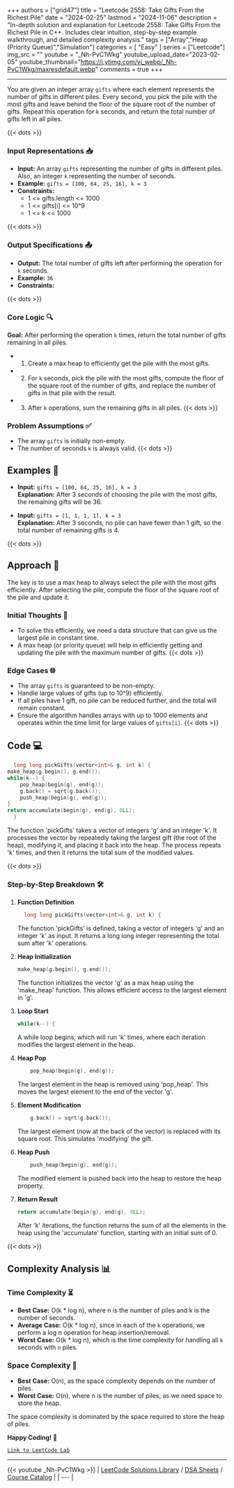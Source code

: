 
+++
authors = ["grid47"]
title = "Leetcode 2558: Take Gifts From the Richest Pile"
date = "2024-02-25"
lastmod = "2024-11-06"
description = "In-depth solution and explanation for Leetcode 2558: Take Gifts From the Richest Pile in C++. Includes clear intuition, step-by-step example walkthrough, and detailed complexity analysis."
tags = ["Array","Heap (Priority Queue)","Simulation"]
categories = [
    "Easy"
]
series = ["Leetcode"]
img_src = ""
youtube = "_Nh-PvC1Wkg"
youtube_upload_date="2023-02-05"
youtube_thumbnail="https://i.ytimg.com/vi_webp/_Nh-PvC1Wkg/maxresdefault.webp"
comments = true
+++



---
You are given an integer array `gifts` where each element represents the number of gifts in different piles. Every second, you pick the pile with the most gifts and leave behind the floor of the square root of the number of gifts. Repeat this operation for `k` seconds, and return the total number of gifts left in all piles.
<!--more-->
{{< dots >}}
### Input Representations 📥
- **Input:** An array `gifts` representing the number of gifts in different piles. Also, an integer `k` representing the number of seconds.
- **Example:** `gifts = [100, 64, 25, 16], k = 3`
- **Constraints:**
	- 1 <= gifts.length <= 1000
	- 1 <= gifts[i] <= 10^9
	- 1 <= k <= 1000

{{< dots >}}
### Output Specifications 📤
- **Output:** The total number of gifts left after performing the operation for `k` seconds.
- **Example:** `36`
- **Constraints:**

{{< dots >}}
### Core Logic 🔍
**Goal:** After performing the operation `k` times, return the total number of gifts remaining in all piles.

- 1. Create a max heap to efficiently get the pile with the most gifts.
- 2. For `k` seconds, pick the pile with the most gifts, compute the floor of the square root of the number of gifts, and replace the number of gifts in that pile with the result.
- 3. After `k` operations, sum the remaining gifts in all piles.
{{< dots >}}
### Problem Assumptions ✅
- The array `gifts` is initially non-empty.
- The number of seconds `k` is always valid.
{{< dots >}}
## Examples 🧩
- **Input:** `gifts = [100, 64, 25, 16], k = 3`  \
  **Explanation:** After 3 seconds of choosing the pile with the most gifts, the remaining gifts will be 36.

- **Input:** `gifts = [1, 1, 1, 1], k = 3`  \
  **Explanation:** After 3 seconds, no pile can have fewer than 1 gift, so the total number of remaining gifts is 4.

{{< dots >}}
## Approach 🚀
The key is to use a max heap to always select the pile with the most gifts efficiently. After selecting the pile, compute the floor of the square root of the pile and update it.

### Initial Thoughts 💭
- To solve this efficiently, we need a data structure that can give us the largest pile in constant time.
- A max heap (or priority queue) will help in efficiently getting and updating the pile with the maximum number of gifts.
{{< dots >}}
### Edge Cases 🌐
- The array `gifts` is guaranteed to be non-empty.
- Handle large values of gifts (up to 10^9) efficiently.
- If all piles have 1 gift, no pile can be reduced further, and the total will remain constant.
- Ensure the algorithm handles arrays with up to 1000 elements and operates within the time limit for large values of `gifts[i]`.
{{< dots >}}
## Code 💻
```cpp
  long long pickGifts(vector<int>& g, int k) {
make_heap(g.begin(), g.end());
while(k--) {
    pop_heap(begin(g), end(g));
    g.back() = sqrt(g.back());
    push_heap(begin(g), end(g));
}
return accumulate(begin(g), end(g), 0LL);
  }
```

The function 'pickGifts' takes a vector of integers 'g' and an integer 'k'. It processes the vector by repeatedly taking the largest gift (the root of the heap), modifying it, and placing it back into the heap. The process repeats 'k' times, and then it returns the total sum of the modified values.

{{< dots >}}
### Step-by-Step Breakdown 🛠️
1. **Function Definition**
	```cpp
	  long long pickGifts(vector<int>& g, int k) {
	```
	The function 'pickGifts' is defined, taking a vector of integers 'g' and an integer 'k' as input. It returns a long long integer representing the total sum after 'k' operations.

2. **Heap Initialization**
	```cpp
	make_heap(g.begin(), g.end());
	```
	The function initializes the vector 'g' as a max heap using the 'make_heap' function. This allows efficient access to the largest element in 'g'.

3. **Loop Start**
	```cpp
	while(k--) {
	```
	A while loop begins, which will run 'k' times, where each iteration modifies the largest element in the heap.

4. **Heap Pop**
	```cpp
	    pop_heap(begin(g), end(g));
	```
	The largest element in the heap is removed using 'pop_heap'. This moves the largest element to the end of the vector 'g'.

5. **Element Modification**
	```cpp
	    g.back() = sqrt(g.back());
	```
	The largest element (now at the back of the vector) is replaced with its square root. This simulates 'modifying' the gift.

6. **Heap Push**
	```cpp
	    push_heap(begin(g), end(g));
	```
	The modified element is pushed back into the heap to restore the heap property.

7. **Return Result**
	```cpp
	return accumulate(begin(g), end(g), 0LL);
	```
	After 'k' iterations, the function returns the sum of all the elements in the heap using the 'accumulate' function, starting with an initial sum of 0.

{{< dots >}}
## Complexity Analysis 📊
### Time Complexity ⏳
- **Best Case:** O(k * log n), where n is the number of piles and k is the number of seconds.
- **Average Case:** O(k * log n), since in each of the `k` operations, we perform a log n operation for heap insertion/removal.
- **Worst Case:** O(k * log n), which is the time complexity for handling all `k` seconds with `n` piles.



### Space Complexity 💾
- **Best Case:** O(n), as the space complexity depends on the number of piles.
- **Worst Case:** O(n), where n is the number of piles, as we need space to store the heap.

The space complexity is dominated by the space required to store the heap of piles.

**Happy Coding! 🎉**


[`Link to LeetCode Lab`](https://leetcode.com/problems/take-gifts-from-the-richest-pile/description/)

---
{{< youtube _Nh-PvC1Wkg >}}
| [LeetCode Solutions Library](https://grid47.xyz/leetcode/) / [DSA Sheets](https://grid47.xyz/sheets/) / [Course Catalog](https://grid47.xyz/courses/) |
| --- |
